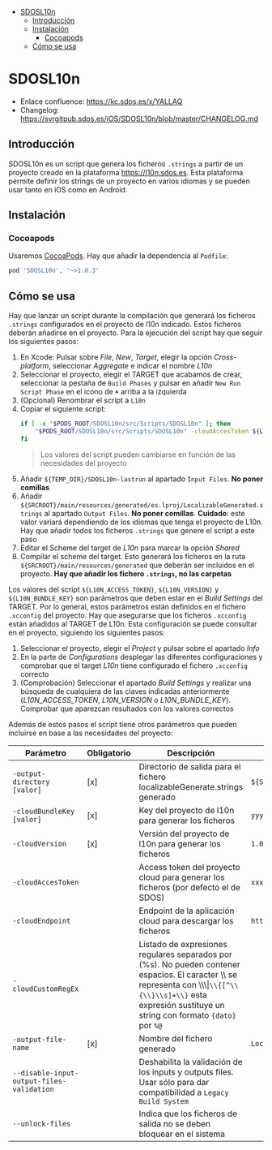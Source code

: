 - [SDOSL10n](#sdosl10n)
  - [Introducción](#introducci%C3%B3n)
  - [Instalación](#instalaci%C3%B3n)
    - [Cocoapods](#cocoapods)
  - [Cómo se usa](#c%C3%B3mo-se-usa)

# SDOSL10n

- Enlace confluence: https://kc.sdos.es/x/YALLAQ
- Changelog: https://svrgitpub.sdos.es/iOS/SDOSL10n/blob/master/CHANGELOG.md

## Introducción
SDOSL10n es un script que genera los ficheros `.strings` a partir de un proyecto creado en la plataforma https://l10n.sdos.es. Esta plataforma permite definir los strings de un proyecto en varios idiomas y se pueden usar tanto en iOS como en Android.

## Instalación

### Cocoapods

Usaremos [CocoaPods](https://cocoapods.org). Hay que añadir la dependencia al `Podfile`:

```ruby
pod 'SDOSL10n', '~>1.0.3' 
```

## Cómo se usa

Hay que lanzar un script durante la compilación que generará los ficheros `.strings` configurados en el proyecto de l10n indicado. Estos ficheros deberán añadirse en el proyecto. Para la ejecución del script hay que seguir los siguientes pasos:

1. En Xcode: Pulsar sobre *File*, *New*, *Target*, elegir la opción *Cross-platform*, seleccionar *Aggregate* e indicar el nombre *L10n*
2. Seleccionar el proyecto, elegir el TARGET que acabamos de crear, seleccionar la pestaña de `Build Phases` y pulsar en añadir `New Run Script Phase` en el icono de **`+`** arriba a la izquierda
4. (Opcional) Renombrar el script a `L10n`
5. Copiar el siguiente script:
    ```sh
    if [ -x "$PODS_ROOT/SDOSL10n/src/Scripts/SDOSL10n" ]; then
        "$PODS_ROOT/SDOSL10n/src/Scripts/SDOSL10n" -cloudAccesToken ${L10N_ACCESS_TOKEN} -cloudVersion ${L10N_VERSION} -cloudBundleKey ${L10N_BUNDLE_KEY} -output-directory "${SRCROOT}/main/resources/generated" -output-file-name "LocalizableGenerated.strings" --unlock-files
    fi
    ```
    > Los valores del script pueden cambiarse en función de las necesidades del proyecto
6. Añadir `${TEMP_DIR}/SDOSL10n-lastrun` al apartado `Input Files`. **No poner comillas**
7. Añadir `${SRCROOT}/main/resources/generated/es.lproj/LocalizableGenerated.strings` al apartado `Output Files`. **No poner comillas**. **Cuidado**: este valor variará dependiendo de los idiomas que tenga el proyecto de L10n. Hay que añadir todos los ficheros `.strings` que genere el script a este paso
8. Editar el Scheme del target de *L10n* para marcar la opción *Shared*
9. Compilar el scheme del target. Esto generará los ficheros en la ruta `${SRCROOT}/main/resources/generated` que deberán ser incluidos en el proyecto. **Hay que añadir los fichero `.strings`, no las carpetas**

Los valores del script `${L10N_ACCESS_TOKEN}`, `${L10N_VERSION}` y `${L10N_BUNDLE_KEY}` son parámetros que deben estar en el *Build Settings* del TARGET. Por lo general, estos parámetros están definidos en el fichero `.xcconfig` del proyecto. Hay que asegurarse que los ficheros `.xcconfig` están añadidos al TARGET de L10n. Esta configuración se puede consultar en el proyecto, siguiendo los siguientes pasos:
1. Seleccionar el proyecto, elegir el *Project* y pulsar sobre el apartado *Info*
2. En la parte de *Configurations* desplegar las diferentes configuraciones y comprobar que el target *L10n* tiene configurado el fichero `.xcconfig` correcto
3. (Comprobación) Seleccionar el apartado *Build Settings* y realizar una búsqueda de cualquiera de las claves indicadas anteriormente (*L10N_ACCESS_TOKEN*, *L10N_VERSION* o *L10N_BUNDLE_KEY*). Comprobar que aparezcan resultados con los valores correctos


Además de estos pasos el script tiene otros parámetros que pueden incluirse en base a las necesidades del proyecto:

|Parámetro|Obligatorio|Descripción|Ejemplo|
|---------|-----------|-----------|-----------|
|`-output-directory [valor]`|[x]|Directorio de salida para el fichero localizableGenerate.strings generado | `${SRCROOT}/main/resources/generated`|
|`-cloudBundleKey [valor]`|[x]|Key del proyecto de l10n  para generar los ficheros|`yyyyy`|
|`-cloudVersion`|[x]|Versión del proyecto de l10n para generar los ficheros |`1.0.0`|
|`-cloudAccesToken`||Access token del proyecto cloud para generar los ficheros (por defecto el de SDOS)|`xxxxx`|
|`-cloudEndpoint`||Endpoint de la aplicación cloud para descargar los ficheros|`https://l10n.sdos.es/api/v1/m`|
|`-cloudCustomRegEx`||Listado de expresiones regulares separados por (%s). No pueden contener espacios. El caracter \\\\ se representa con \\\\\\\\|`\\{[^\\{\\}\\s]+\\}` esta expresión sustituye un string con formato `{dato}` por `%@`|
|`-output-file-name`|[x]|Nombre del fichero generado|`LocalizableGenerated.strings`|
|`--disable-input-output-files-validation`||Deshabilita la validación de los inputs y outputs files. Usar sólo para dar compatibilidad a `Legacy Build System`|
|`--unlock-files`||Indica que los ficheros de salida no se deben bloquear en el sistema|
